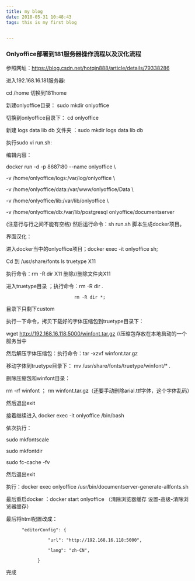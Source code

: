 ```yaml
---
title: my blog
date: 2018-05-31 10:48:43
tags: this is my first blog


---
```



### Onlyoffice部署到181服务器操作流程以及汉化流程

参照网址：https://blog.csdn.net/hotqin888/article/details/79338286

进入192.168.16.181服务器:

cd /home 切换到181home

新建onlyoffice目录： sudo mkdir onlyoffice

切换到onlyoffice目录下： cd onlyoffice

新建 logs data lib db 文件夹 ：sudo mkdir logs data lib db

 执行sudo vi run.sh:

编辑内容：

docker run -d -p 8687:80 --name onlyoffice \

-v /home/onlyoffice/logs:/var/log/onlyoffice  \

-v /home/onlyoffice/data:/var/www/onlyoffice/Data  \

-v /home/onlyoffice/lib:/var/lib/onlyoffice \

-v /home/onlyoffice/db:/var/lib/postgresql  onlyoffice/documentserver

(注意行与行之间不能有空格) 然后运行命令：sh run.sh 脚本生成docker项目。

界面汉化：

进入docker当中的onlyoffice项目；docker exec -it onlyoffice sh;

Cd 到 /usr/share/fonts   ls   truetype  X11

执行命令：rm -R dir X11 删除//删除文件夹X11

进入truetype目录 ；执行命令：rm -R dir *.*

                              rm -R dir *;

目录下只剩下custom

执行一下命令，拷贝下载好的字体压缩包到truetype目录下：

wget http://192.168.16.118:5000/winfont.tar.gz  //压缩包存放在本地启动的一个服务当中

然后解压字体压缩包：执行命令：tar -xzvf winfont.tar.gz

移动字体到truetype目录下： mv /usr/share/fonts/truetype/winfont/* .

删除压缩包和winfont目录：

 rm -rf winfont  ； rm winfont.tar.gz（还要手动删除arial.ttf字体，这个字体乱码）

然后退出exit

接着继续进入 docker exec -it onlyoffice /bin/bash

依次执行：

sudo mkfontscale

sudo mkfontdir

sudo fc-cache -fv

然后退出exit

执行：docker exec onlyoffice /usr/bin/documentserver-generate-allfonts.sh

最后重启docker ：docker start onlyoffice （清除浏览器缓存 设置-高级-清除浏览器缓存）

最后将html配置改成：

          "editorConfig": {

                    "url": "http://192.168.16.118:5000",

                    "lang": "zh-CN",

                }

完成

 

 

 

 

 

 

 

 

 


